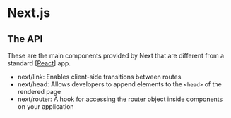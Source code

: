 # Next.js

## The API
These are the main components provided by Next that are different from a standard [[React]] app.

- next/link: Enables client-side transitions between routes
- next/head: Allows developers to append elements to the `<head>` of the rendered page
- next/router: A hook for accessing the router object inside components on your application


[//begin]: # "Autogenerated link references for markdown compatibility"
[React]: React "React"
[//end]: # "Autogenerated link references"
